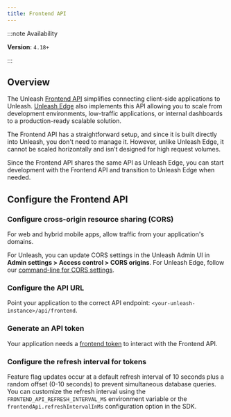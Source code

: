 ```yaml
---
title: Frontend API
---
```


:::note Availability

**Version**: `4.18+`

:::

## Overview

The Unleash [Frontend API](/reference/api/unleash/frontend-api) simplifies connecting client-side applications to Unleash. [Unleash Edge](https://docs.getunleash.io/reference/unleash-edge) also implements this API allowing you to scale from development environments, low-traffic applications, or internal dashboards to a production-ready scalable solution.

The Frontend API has a straightforward setup, and since it is built directly into Unleash, you don't need to manage it. However, unlike Unleash Edge, it cannot be scaled horizontally and isn’t designed for high request volumes.

Since the Frontend API shares the same API as Unleash Edge, you can start development with the Frontend API and transition to Unleash Edge when needed.

## Configure the Frontend API

### Configure cross-origin resource sharing (CORS)

For web and hybrid mobile apps, allow traffic from your application's domains.

For Unleash, you can update CORS settings in the Unleash Admin UI in **Admin settings > Access control > CORS origins**. For Unleash Edge, follow our [command-line for CORS settings](https://github.com/Unleash/unleash-edge/blob/243cfbdf2ef5f78a7312db6cc688cc74b7d5f318/CLI.md).

### Configure the API URL

Point your application to the correct API endpoint: `<your-unleash-instance>/api/frontend`.

### Generate an API token

Your application needs a [frontend token](../reference/api-tokens-and-client-keys.mdx#frontend-tokens) to interact with the Frontend API.

### Configure the refresh interval for tokens

Feature flag updates occur at a default refresh interval of 10 seconds plus a random offset (0-10 seconds) to prevent simultaneous database queries. You can customize the refresh interval using the `FRONTEND_API_REFRESH_INTERVAL_MS` environment variable or the `frontendApi.refreshIntervalInMs` configuration option in the SDK.
